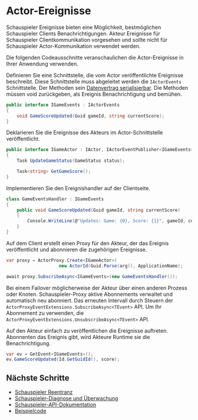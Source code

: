 <properties
   pageTitle="Zuverlässige Akteure Ereignisse | Microsoft Azure"
   description="Einführung in Ereignisse für Service Fabric zuverlässig."
   services="service-fabric"
   documentationCenter=".net"
   authors="vturecek"
   manager="timlt"
   editor=""/>

<tags
   ms.service="service-fabric"
   ms.devlang="dotnet"
   ms.topic="article"
   ms.tgt_pltfrm="NA"
   ms.workload="NA"
   ms.date="08/30/2016"
   ms.author="amanbha"/>


# <a name="actor-events"></a>Actor-Ereignisse
Schauspieler Ereignisse bieten eine Möglichkeit, bestmöglichen Schauspieler Clients Benachrichtigungen. Akteur Ereignisse für Schauspieler Clientkommunikation vorgesehen und sollte nicht für Schauspieler Actor-Kommunikation verwendet werden.

Die folgenden Codeausschnitte veranschaulichen die Actor-Ereignisse in Ihrer Anwendung verwenden.

Definieren Sie eine Schnittstelle, die vom Actor veröffentlichte Ereignisse beschreibt. Diese Schnittstelle muss abgeleitet werden die `IActorEvents` Schnittstelle. Der Methoden sein [Datenvertrag serialisierbar](service-fabric-reliable-actors-notes-on-actor-type-serialization.md). Die Methoden müssen void zurückgeben, als Ereignis Benachrichtigung und bemühen.

```csharp
public interface IGameEvents : IActorEvents
{
    void GameScoreUpdated(Guid gameId, string currentScore);
}
```

Deklarieren Sie die Ereignisse des Akteurs im Actor-Schnittstelle veröffentlicht.

```csharp
public interface IGameActor : IActor, IActorEventPublisher<IGameEvents>
{
    Task UpdateGameStatus(GameStatus status);

    Task<string> GetGameScore();
}
```

Implementieren Sie den Ereignishandler auf der Clientseite.

```csharp
class GameEventsHandler : IGameEvents
{
    public void GameScoreUpdated(Guid gameId, string currentScore)
    {
        Console.WriteLine(@"Updates: Game: {0}, Score: {1}", gameId, currentScore);
    }
}
```

Auf dem Client erstellt einen Proxy für den Akteur, der das Ereignis veröffentlicht und abonnieren die zugehörigen Ereignisse.

```csharp
var proxy = ActorProxy.Create<IGameActor>(
                    new ActorId(Guid.Parse(arg)), ApplicationName);

await proxy.SubscribeAsync<IGameEvents>(new GameEventsHandler());
```

Bei einem Failover möglicherweise der Akteur über einen anderen Prozess oder Knoten. Schauspieler-Proxy aktive Abonnements verwaltet und automatisch neu abonniert. Das erneuten Intervall durch Steuern der `ActorProxyEventExtensions.SubscribeAsync<TEvent>` API. Um Ihr Abonnement zu verwenden, die `ActorProxyEventExtensions.UnsubscribeAsync<TEvent>` API.

Auf den Akteur einfach zu veröffentlichen die Ereignisse auftreten. Abonnenten das Ereignis gibt, wird Akteure Runtime sie die Benachrichtigung.

```csharp
var ev = GetEvent<IGameEvents>();
ev.GameScoreUpdated(Id.GetGuidId(), score);
```

## <a name="next-steps"></a>Nächste Schritte
 - [Schauspieler Reentranz](service-fabric-reliable-actors-reentrancy.md)
 - [Schauspieler-Diagnose und Überwachung](service-fabric-reliable-actors-diagnostics.md)
 - [Schauspieler-API-Dokumentation](https://msdn.microsoft.com/library/azure/dn971626.aspx)
 - [Beispielcode](https://github.com/Azure/servicefabric-samples)
